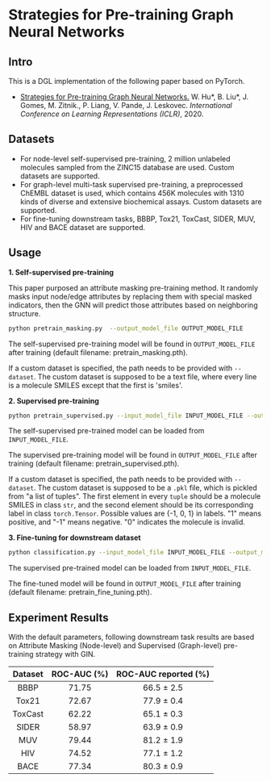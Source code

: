 # Strategies for Pre-training Graph Neural Networks

## Intro
This is a DGL implementation of the following paper based on PyTorch.

- [Strategies for Pre-training Graph Neural Networks.](https://arxiv.org/abs/1905.12265) W. Hu*, B. Liu*, J. Gomes, M. Zitnik., P. Liang, V. Pande, J. Leskovec. *International Conference on Learning Representations (ICLR)*, 2020.

## Datasets
- For node-level self-supervised pre-training, 2 million unlabeled molecules sampled from the ZINC15 database are used. Custom datasets are supported.
- For graph-level multi-task supervised pre-training, a preprocessed ChEMBL dataset is used, which contains 456K molecules with 1310 kinds of diverse and extensive biochemical assays. Custom datasets are supported.
- For fine-tuning downstream tasks, BBBP, Tox21, ToxCast, SIDER, MUV, HIV and BACE dataset are supported.

## Usage
**1. Self-supervised pre-training**

This paper purposed an attribute masking pre-training method. It randomly masks input node/edge attributes by replacing them with special masked indicators, then the GNN will predict those attributes based on neighboring structure.

``` bash
python pretrain_masking.py  --output_model_file OUTPUT_MODEL_FILE
```
The self-supervised pre-training model will be found in `OUTPUT_MODEL_FILE` after training (default filename: pretrain_masking.pth).

If a custom dataset is specified, the path needs to be provided with `--dataset`. The custom dataset is supposed to be a text file, where every line is a molecule SMILES except that the first is 'smiles'.

**2. Supervised pre-training**
``` bash
python pretrain_supervised.py --input_model_file INPUT_MODEL_FILE --output_model_file OUTPUT_MODEL_FILE
```
The self-supervised pre-trained model can be loaded from `INPUT_MODEL_FILE`.

The supervised pre-training model will be found in `OUTPUT_MODEL_FILE` after training (default filename: pretrain_supervised.pth).

If a custom dataset is specified, the path needs to be provided with `--dataset`. The custom dataset is supposed to be a `.pkl` file, which is pickled from "a list of tuples". The first element in every `tuple` should be a molecule SMILES in class `str`, and the second element should be its corresponding label in class `torch.Tensor`. Possible values are {-1, 0, 1} in labels. "1" means positive, and "-1" means negative. "0" indicates the molecule is invalid.

**3. Fine-tuning for downstream dataset**
``` bash
python classification.py --input_model_file INPUT_MODEL_FILE --output_model_file OUTPUT_MODEL_FILE --dataset DOWNSTREAM_DATASET
```

The supervised pre-trained model can be loaded from `INPUT_MODEL_FILE`.

The fine-tuned model will be found in `OUTPUT_MODEL_FILE` after training (default filename: pretrain_fine_tuning.pth).

## Experiment Results

With the default parameters, following downstream task results are based on Attribute Masking (Node-level) and Supervised (Graph-level) pre-training strategy with GIN.

| Dataset  | ROC-AUC (%) |  ROC-AUC reported (%)   |
| :-----: | :-----: | :--------: |
|  BBBP   |  71.75  | 66.5 ± 2.5 |
|  Tox21  |  72.67  | 77.9 ± 0.4 |
| ToxCast |  62.22  | 65.1 ± 0.3 |
|  SIDER  |  58.97  | 63.9 ± 0.9 |
|   MUV   |  79.44  | 81.2 ± 1.9 |
|   HIV   |  74.52  | 77.1 ± 1.2 |
|  BACE   |  77.34  | 80.3 ± 0.9 |

